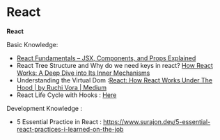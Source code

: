 # React

**React**

Basic Knowledge:

* [React Fundamentals – JSX, Components, and Props Explained](https://www.freecodecamp.org/news/react-fundamentals/)
* React Tree Structure and Why do we need keys in react? [How React Works: A Deep Dive into Its Inner Mechanisms](https://www.zipy.ai/blog/how-react-works-under-the-hood)
* Understanding the Virtual Dom :[React: How React Works Under The Hood | by Ruchi Vora | Medium](https://medium.com/@ruchivora16/react-how-react-works-under-the-hood-9b621ee69fb5)
* React Life Cycle with Hooks : [Here](https://www.freecodecamp.org/news/react-lifecycle-methods-and-hooks-for-beginners/)

Development Knowledge :

* 5 Essential Practice in React : https://www.surajon.dev/5-essential-react-practices-i-learned-on-the-job
